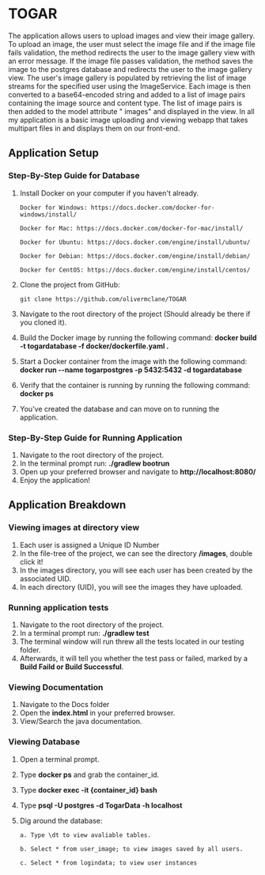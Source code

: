 # TOGAR

The application allows users to upload images and view their image gallery. To upload an image, the user must select the
image file and if the image file fails validation, the method redirects the user to the image gallery view with an error
message. If the image file passes validation, the method saves the image to the postgres database and redirects the user
to the image gallery view. The user's image gallery is populated by retrieving the list of image streams for the
specified user using the ImageService. Each image is then converted to a base64-encoded string and added to a list of
image pairs containing the image source and content type. The list of image pairs is then added to the model attribute "
images" and displayed in the view. In all my application is a basic image uploading and viewing webapp that takes
multipart files in and displays them on our front-end.

## Application Setup

### Step-By-Step Guide for Database

1. Install Docker on your computer if you haven't already.

       Docker for Windows: https://docs.docker.com/docker-for-windows/install/
      
       Docker for Mac: https://docs.docker.com/docker-for-mac/install/
      
       Docker for Ubuntu: https://docs.docker.com/engine/install/ubuntu/
      
       Docker for Debian: https://docs.docker.com/engine/install/debian/
      
       Docker for CentOS: https://docs.docker.com/engine/install/centos/

2. Clone the project from GitHub:

       git clone https://github.com/olivermclane/TOGAR

3. Navigate to the root directory of the project (Should already be there if you cloned it).
4. Build the Docker image by running the following command: **docker build -t togardatabase -f docker/dockerfile.yaml
   .**
5. Start a Docker container from the image with the following command: **docker run --name togarpostgres -p 5432:5432 -d
   togardatabase**
6. Verify that the container is running by running the following command: **docker ps**
7. You've created the database and can move on to running the application.

### Step-By-Step Guide for Running Application

1. Navigate to the root directory of the project.
2. In the terminal prompt run: **./gradlew bootrun**
3. Open up your preferred browser and navigate to **http://localhost:8080/**
4. Enjoy the application!

## Application Breakdown

### Viewing images at directory view

1. Each user is assigned a Unique ID Number
2. In the file-tree of the project, we can see the directory **/images**, double click it!
3. In the images directory, you will see each user has been created by the associated UID.
4. In each directory (UID), you will see the images they have uploaded.

### Running application tests

1. Navigate to the root directory of the project.
2. In a terminal prompt run: **./gradlew test**
3. The terminal window will run threw all the tests located in our testing folder.
4. Afterwards, it will tell you whether the test pass or failed, marked by a **Build Faild or Build Successful**.

### Viewing Documentation

1. Navigate to the Docs folder
2. Open the **index.html** in your preferred browser.
3. View/Search the java documentation.

### Viewing Database 

1. Open a terminal prompt.
2. Type **docker ps** and grab the container_id.
3. Type **docker exec -it {container_id} bash**
4. Type **psql -U postgres -d TogarData -h localhost**
5. Dig around the database:

       a. Type \dt to view avaliable tables.
       
       b. Select * from user_image; to view images saved by all users.
   
       c. Select * from logindata; to view user instances

